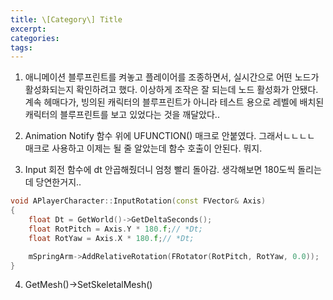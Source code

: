 ```yaml
---
title: \[Category\] Title
excerpt: 
categories: 
tags:
---
```

1. 애니메이션 블루프린트를 켜놓고 플레이어를 조종하면서, 실시간으로 어떤 노드가 활성화되는지 확인하려고 했다. 이상하게 조작은 잘 되는데 노드 활성화가 안됐다. 계속 헤매다가, 빙의된 캐릭터의 블루프린트가 아니라 테스트 용으로 레벨에 배치된 캐릭터의 블루프린트를 보고 있었다는 것을 깨달았다..


2. Animation Notify 함수 위에 UFUNCTION() 매크로 안붙였다. 그래서ㄴㄴㄴㄴ 매크로 사용하고 이제는 될 줄 알았는데 함수 호출이 안된다. 뭐지.

3. Input 회전 함수에 dt 안곱해줬더니 엄청 빨리 돌아감. 생각해보면 180도씩 돌리는데 당연한거지..
```c++
void APlayerCharacter::InputRotation(const FVector& Axis)
{
	float Dt = GetWorld()->GetDeltaSeconds();
	float RotPitch = Axis.Y * 180.f;// *Dt;
	float RotYaw = Axis.X * 180.f;// *Dt;

	mSpringArm->AddRelativeRotation(FRotator(RotPitch, RotYaw, 0.0));
}
```

4. GetMesh()->SetSkeletalMesh()